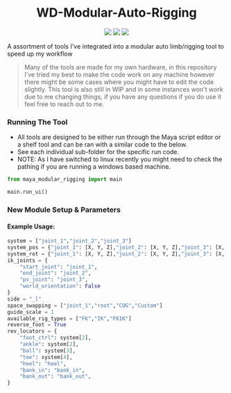 <h1 align="center">WD-Modular-Auto-Rigging</h1>
<p align="center"}>
  <img src="https://img.shields.io/badge/Maya-37A5CC?style=for-the-badge&logo=autodeskmaya&logoColor=white">
  <img src="https://img.shields.io/badge/Python-FFD43B?style=for-the-badge&logo=python&logoColor=blue">
  <img src="https://img.shields.io/badge/Qt-41CD52?style=for-the-badge&logo=Qt&logoColor=white">
</p>

A assortment of tools I've integrated into a modular auto limb/rigging tool to speed up my workflow
> Many of the tools are made for my own hardware, in this repository I've tried my best to make the code work on any machine however there might be some cases where you might have to edit the code slightly.
> This tool is also still in WIP and in some instances won't work due to me changing things, if you have any questions if you do use it feel free to reach out to me.

### Running The Tool
- All tools are designed to be either run through the Maya script editor or a shelf tool and can be ran with a similar code to the below.
- See each individual sub-folder for the specific run code.
- NOTE: As I have switched to linux recently you might need to check the pathing if you are running a windows based machine.

```python
from maya_modular_rigging import main

main.run_ui()
```
### New Module Setup & Parameters

#### Example Usage:
```python
system = ["joint_1","joint_2","joint_3"]
system_pos = {"joint_1": [X, Y, Z],"joint_2": [X, Y, Z],"joint_3": [X, Y, Z]}
system_rot = {"joint_1": [X, Y, Z],"joint_2": [X, Y, Z],"joint_3": [X, Y, Z]}
ik_joints = {
    "start_joint": "joint_1",
    "end_joint": "joint_2",
    "pv_joint": "joint_3",
    "world_orientation": False
}
side = "_l"
space_swapping = ["joint_1","root","COG","Custom"]
guide_scale = 1
available_rig_types = ["FK","IK","FKIK"]
reverse_foot = True
rev_locators = {
    "foot_ctrl": system[2],
    "ankle": system[2],
    "ball": system[3],
    "toe": system[4],
    "heel": "heel",
    "bank_in": "bank_in",
    "bank_out": "bank_out",
}
```